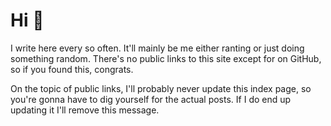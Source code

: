 # Hi 👋

I write here every so often. It'll mainly be me either ranting or just doing something random. There's no public links to this site except for on GitHub, so if you found this, congrats.

On the topic of public links, I'll probably never update this index page, so you're gonna have to dig yourself for the actual posts. If I do end up updating it I'll remove this message.
